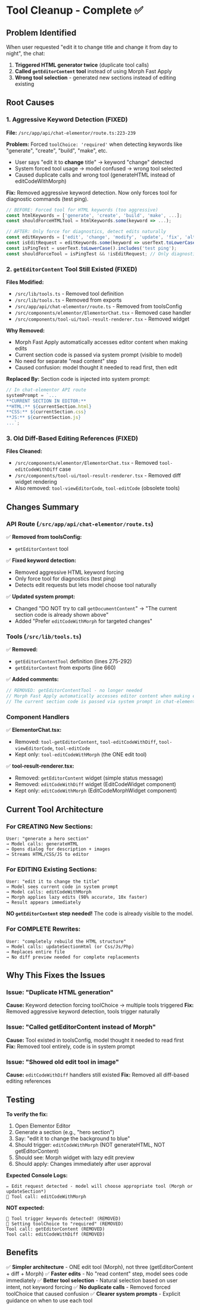 # Tool Cleanup - Complete ✅

## Problem Identified

When user requested "edit it to change title and change it from day to night", the chat:
1. **Triggered HTML generator twice** (duplicate tool calls)
2. **Called `getEditorContent` tool** instead of using Morph Fast Apply
3. **Wrong tool selection** - generated new sections instead of editing existing

## Root Causes

### 1. Aggressive Keyword Detection (FIXED)
**File:** `/src/app/api/chat-elementor/route.ts:223-239`

**Problem:** Forced `toolChoice: 'required'` when detecting keywords like "generate", "create", "build", "make", etc.
- User says "edit it to **change** title" → keyword "change" detected
- System forced tool usage → model confused → wrong tool selected
- Caused duplicate calls and wrong tool (generateHTML instead of editCodeWithMorph)

**Fix:** Removed aggressive keyword detection. Now only forces tool for diagnostic commands (test ping).
```typescript
// BEFORE: Forced tool for HTML keywords (too aggressive)
const htmlKeywords = ['generate', 'create', 'build', 'make', ...];
const shouldForceHTMLTool = htmlKeywords.some(keyword => ...);

// AFTER: Only force for diagnostics, detect edits naturally
const editKeywords = ['edit', 'change', 'modify', 'update', 'fix', 'alter', 'adjust'];
const isEditRequest = editKeywords.some(keyword => userText.toLowerCase().includes(keyword));
const isPingTest = userText.toLowerCase().includes('test ping');
const shouldForceTool = isPingTest && !isEditRequest; // Only diagnostics
```

### 2. `getEditorContent` Tool Still Existed (FIXED)
**Files Modified:**
- `/src/lib/tools.ts` - Removed tool definition
- `/src/lib/tools.ts` - Removed from exports
- `/src/app/api/chat-elementor/route.ts` - Removed from toolsConfig
- `/src/components/elementor/ElementorChat.tsx` - Removed case handler
- `/src/components/tool-ui/tool-result-renderer.tsx` - Removed widget

**Why Removed:**
- Morph Fast Apply automatically accesses editor content when making edits
- Current section code is passed via system prompt (visible to model)
- No need for separate "read content" step
- Caused confusion: model thought it needed to read first, then edit

**Replaced By:** Section code is injected into system prompt:
```typescript
// In chat-elementor API route
systemPrompt = `...
**CURRENT SECTION IN EDITOR:**
**HTML:** ${currentSection.html}
**CSS:** ${currentSection.css}
**JS:** ${currentSection.js}
...`;
```

### 3. Old Diff-Based Editing References (FIXED)
**Files Cleaned:**
- `/src/components/elementor/ElementorChat.tsx` - Removed `tool-editCodeWithDiff` case
- `/src/components/tool-ui/tool-result-renderer.tsx` - Removed diff widget rendering
- Also removed: `tool-viewEditorCode`, `tool-editCode` (obsolete tools)

## Changes Summary

### API Route (`/src/app/api/chat-elementor/route.ts`)

✅ **Removed from toolsConfig:**
- `getEditorContent` tool

✅ **Fixed keyword detection:**
- Removed aggressive HTML keyword forcing
- Only force tool for diagnostics (test ping)
- Detects edit requests but lets model choose tool naturally

✅ **Updated system prompt:**
- Changed "DO NOT try to call `getDocumentContent`" → "The current section code is already shown above"
- Added "Prefer `editCodeWithMorph` for targeted changes"

### Tools (`/src/lib/tools.ts`)

✅ **Removed:**
- `getEditorContentTool` definition (lines 275-292)
- `getEditorContent` from exports (line 660)

✅ **Added comments:**
```typescript
// REMOVED: getEditorContentTool - no longer needed
// Morph Fast Apply automatically accesses editor content when making edits
// The current section code is passed via system prompt in chat-elementor API route
```

### Component Handlers

✅ **ElementorChat.tsx:**
- Removed: `tool-getEditorContent`, `tool-editCodeWithDiff`, `tool-viewEditorCode`, `tool-editCode`
- Kept only: `tool-editCodeWithMorph` (the ONE edit tool)

✅ **tool-result-renderer.tsx:**
- Removed: `getEditorContent` widget (simple status message)
- Removed: `editCodeWithDiff` widget (EditCodeWidget component)
- Kept only: `editCodeWithMorph` (EditCodeMorphWidget component)

## Current Tool Architecture

### For CREATING New Sections:
```
User: "generate a hero section"
→ Model calls: generateHTML
→ Opens dialog for description + images
→ Streams HTML/CSS/JS to editor
```

### For EDITING Existing Sections:
```
User: "edit it to change the title"
→ Model sees current code in system prompt
→ Model calls: editCodeWithMorph
→ Morph applies lazy edits (98% accurate, 10x faster)
→ Result appears immediately
```

**NO `getEditorContent` step needed!** The code is already visible to the model.

### For COMPLETE Rewrites:
```
User: "completely rebuild the HTML structure"
→ Model calls: updateSectionHtml (or Css/Js/Php)
→ Replaces entire file
→ No diff preview needed for complete replacements
```

## Why This Fixes the Issues

### Issue: "Duplicate HTML generation"
**Cause:** Keyword detection forcing toolChoice → multiple tools triggered
**Fix:** Removed aggressive keyword detection, tools trigger naturally

### Issue: "Called getEditorContent instead of Morph"
**Cause:** Tool existed in toolsConfig, model thought it needed to read first
**Fix:** Removed tool entirely, code is in system prompt

### Issue: "Showed old edit tool in image"
**Cause:** `editCodeWithDiff` handlers still existed
**Fix:** Removed all diff-based editing references

## Testing

**To verify the fix:**
1. Open Elementor Editor
2. Generate a section (e.g., "hero section")
3. Say: "edit it to change the background to blue"
4. Should trigger: `editCodeWithMorph` (NOT generateHTML, NOT getEditorContent)
5. Should see: Morph widget with lazy edit preview
6. Should apply: Changes immediately after user approval

**Expected Console Logs:**
```
✏️ Edit request detected - model will choose appropriate tool (Morph or updateSection*)
🔨 Tool call: editCodeWithMorph
```

**NOT expected:**
```
🎯 Tool trigger keywords detected! (REMOVED)
🔧 Setting toolChoice to "required" (REMOVED)
Tool call: getEditorContent (REMOVED)
Tool call: editCodeWithDiff (REMOVED)
```

## Benefits

✅ **Simpler architecture** - ONE edit tool (Morph), not three (getEditorContent + diff + Morph)
✅ **Faster edits** - No "read content" step, model sees code immediately
✅ **Better tool selection** - Natural selection based on user intent, not keyword forcing
✅ **No duplicate calls** - Removed forced toolChoice that caused confusion
✅ **Clearer system prompts** - Explicit guidance on when to use each tool
